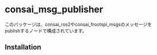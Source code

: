 # consai_msg_publisher


このパッケージは、consai_ros2やconsai_frootspi_msgsのメッセージをpublishするノードで構成されています。

## Installation

```sh

```
